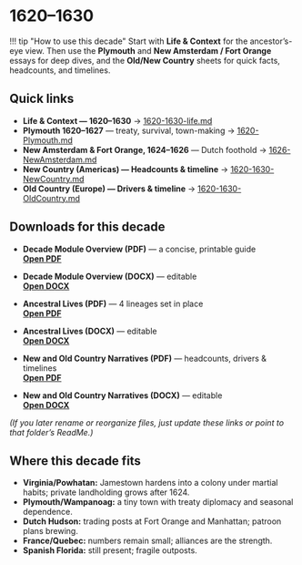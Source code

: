 # 1620–1630

!!! tip "How to use this decade"
    Start with **Life & Context** for the ancestor’s-eye view. Then use the **Plymouth** and **New Amsterdam / Fort Orange** essays for deep dives, and the **Old/New Country** sheets for quick facts, headcounts, and timelines.

## Quick links

- **Life & Context — 1620–1630** → [1620-1630-life.md](1620-1630-life.md)  
- **Plymouth 1620–1627** — treaty, survival, town-making → [1620-Plymouth.md](1620-Plymouth.md)  
- **New Amsterdam & Fort Orange, 1624–1626** — Dutch foothold → [1626-NewAmsterdam.md](1626-NewAmsterdam.md)  
- **New Country (Americas) — Headcounts & timeline** → [1620-1630-NewCountry.md](1620-1630-NewCountry.md)  
- **Old Country (Europe) — Drivers & timeline** → [1620-1630-OldCountry.md](1620-1630-OldCountry.md)

## Downloads for this decade

- **Decade Module Overview (PDF)** — a concise, printable guide  
  **[Open PDF](/downloads/decades/1620-1630/1620-1630%20Decade%20Module%20Overview.pdf)**

- **Decade Module Overview (DOCX)** — editable  
  **[Open DOCX](/downloads/decades/1620-1630/1620-1630%20Decade%20Module%20Overview.docx)**

- **Ancestral Lives (PDF)** — 4 lineages set in place  
  **[Open PDF](/downloads/decades/1620-1630/1620-1630%20Ancestral%20Lives.pdf)**

- **Ancestral Lives (DOCX)** — editable  
  **[Open DOCX](/downloads/decades/1620-1630/1620-1630%20Ancestral%20Lives.docx)**

- **New and Old Country Narratives (PDF)** — headcounts, drivers & timelines  
  **[Open PDF](/downloads/decades/1620-1630/1620-1630%20New%20and%20Old%20Country%20Narratives.pdf)**

- **New and Old Country Narratives (DOCX)** — editable  
  **[Open DOCX](/downloads/decades/1620-1630/1620-1630%20New%20and%20Old%20Country%20Narratives.docx)**

*(If you later rename or reorganize files, just update these links or point to that folder’s ReadMe.)*

## Where this decade fits

- **Virginia/Powhatan:** Jamestown hardens into a colony under martial habits; private landholding grows after 1624.  
- **Plymouth/Wampanoag:** a tiny town with treaty diplomacy and seasonal dependence.  
- **Dutch Hudson:** trading posts at Fort Orange and Manhattan; patroon plans brewing.  
- **France/Quebec:** numbers remain small; alliances are the strength.  
- **Spanish Florida:** still present; fragile outposts.  

